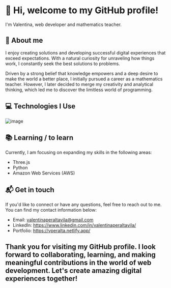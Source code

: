 #  👋 Hi, welcome to my GitHub profile!
I'm Valentina, web developer and mathematics teacher.

##  👀 About me
I enjoy creating solutions and developing successful digital experiences that exceed expectations. With a natural curiosity for unraveling how things work, I constantly seek the best solutions to problems.

Driven by a strong belief that knowledge empowers and a deep desire to make the world a better place, I initially pursued a career as a mathematics teacher. However, I later decided to merge my creativity and analytical thinking, which led me to discover the limitless world of programming.

## 💻 Technologies I Use

![image](https://github.com/Valentina-Peralta/Valentina-Peralta/assets/125395224/f5dce256-9cc7-4a6e-a37c-9775a3a3e33a)

## 📚 Learning / to learn
Currently, I am focusing on expanding my skills in the following areas:

- Three.js
- Python
- Amazon Web Services (AWS)

## 📬 Get in touch
If you'd like to connect or have any questions, feel free to reach out to me. You can find my contact information below:

- Email: valentinaperaltavila@gmail.com
- LinkedIn: https://www.linkedin.com/in/valentinaperaltavila/
- Portfolio: https://vperalta.netlify.app/

## Thank you for visiting my GitHub profile. I look forward to collaborating, learning, and making meaningful contributions in the world of web development. Let's create amazing digital experiences together!







<!---
Valentina-Peralta/Valentina-Peralta is a ✨ special ✨ repository because its `README.md` (this file) appears on your GitHub profile.
You can click the Preview link to take a look at your changes.
--->
